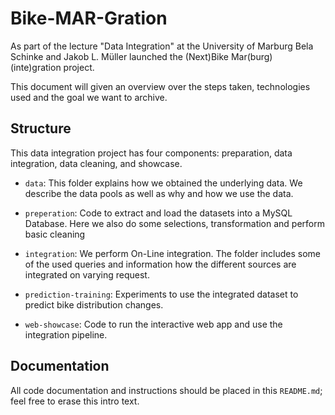 # Bike-MAR-Gration

As part of the lecture "Data Integration" at the University of Marburg Bela Schinke and Jakob L. Müller launched the (Next)Bike Mar(burg) (inte)gration project.

This document will given an overview over the steps taken, technologies used and the goal we want to archive.

## Structure

This data integration project has four components: preparation, data integration, data cleaning, and showcase.

- `data`: This folder explains how we obtained the underlying data. We describe the data pools as well as why and how we use the data.

- `preperation`: Code to extract and load the datasets into a MySQL Database. Here we also do some selections, transformation and perform basic cleaning

- `integration`: We perform On-Line integration. The folder includes some of the used queries and information how the different sources are integrated on varying request.

- `prediction-training`: Experiments to use the integrated dataset to predict bike distribution changes.

- `web-showcase`: Code to run the interactive web app and use the integration pipeline.

## Documentation

All code documentation and instructions should be placed in this `README.md`;
feel free to erase this intro text.
